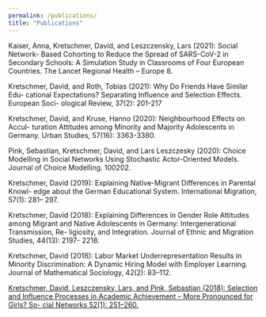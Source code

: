 ```yaml
---
permalink: /publications/
title: "Publications"
---
```


Kaiser, Anna, Kretschmer, David, and Leszczensky, Lars (2021): Social Network- Based Cohorting to Reduce the Spread of SARS-CoV-2 in Secondary Schools: A Simulation Study in Classrooms of Four European Countries. The Lancet Regional Health – Europe 8.

Kretschmer, David, and Roth, Tobias (2021): Why Do Friends Have Similar Edu- cational Expectations? Separating Influence and Selection Effects. European Soci- ological Review, 37(2): 201-217

Kretschmer, David, and Kruse, Hanno (2020): Neighbourhood Effects on Accul- turation Attitudes among Minority and Majority Adolescents in Germany. Urban Studies, 57(16): 3363-3380.

Pink, Sebastian, Kretschmer, David, and Lars Leszczesky (2020): Choice Modelling in Social Networks Using Stochastic Actor-Oriented Models. Journal of Choice Modelling. 100202.


Kretschmer, David (2019): Explaining Native-Migrant Differences in Parental Knowl- edge about the German Educational System. International Migration, 57(1): 281– 297.

Kretschmer, David (2018): Explaining Differences in Gender Role Attitudes among Migrant and Native Adolescents in Germany: Intergenerational Transmission, Re- ligiosity, and Integration. Journal of Ethnic and Migration Studies, 44(13): 2197- 2218.

Kretschmer, David (2018): Labor Market Underrepresentation Results in Minority Discrimination: A Dynamic Hiring Model with Employer Learning. Journal of Mathematical Sociology, 42(2): 83–112.

[Kretschmer, David, Leszczensky, Lars, and Pink, Sebastian (2018): Selection and Influence Processes in Academic Achievement – More Pronounced for Girls? So- cial Networks 52(1): 251–260.](https://www.sciencedirect.com/science/article/abs/pii/S0378873316304890)
